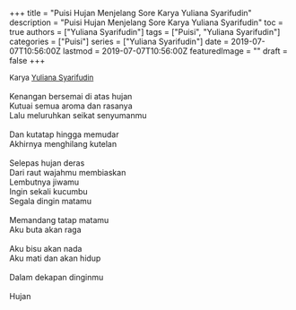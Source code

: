 +++
title = "Puisi Hujan Menjelang Sore Karya Yuliana Syarifudin"
description = "Puisi Hujan Menjelang Sore Karya Yuliana Syarifudin"
toc = true
authors = ["Yuliana Syarifudin"]
tags = ["Puisi", "Yuliana Syarifudin"]
categories = ["Puisi"]
series = ["Yuliana Syarifudin"]
date = 2019-07-07T10:56:00Z
lastmod = 2019-07-07T10:56:00Z
featuredImage = ""
draft = false
+++

<div style="text-align: justify;">
<div style="font-size: small;">Karya <a href="/authors/yuliana-syarifudin/" target="_blank">Yuliana Syarifudin</a></div><br />
Kenangan bersemai di atas hujan<br />Kutuai semua aroma dan rasanya<br />Lalu meluruhkan seikat senyumanmu<br /><br />Dan kutatap hingga memudar<br />Akhirnya menghilang kutelan<br /><br />Selepas hujan deras<br />Dari raut wajahmu membiaskan<br />Lembutnya jiwamu<br />Ingin sekali kucumbu<br />Segala dingin matamu<br /><br />Memandang tatap matamu<br />Aku buta akan raga<br /><br />Aku bisu akan nada<br />Aku mati dan akan hidup<br /><br />Dalam dekapan dinginmu<br /><br />Hujan</div>
